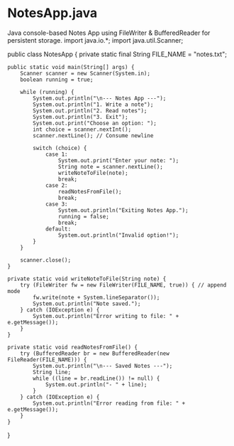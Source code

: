 # NotesApp.java
Java console-based Notes App using FileWriter &amp; BufferedReader for persistent storage.
import java.io.*;
import java.util.Scanner;

public class NotesApp {
    private static final String FILE_NAME = "notes.txt";

    public static void main(String[] args) {
        Scanner scanner = new Scanner(System.in);
        boolean running = true;

        while (running) {
            System.out.println("\n--- Notes App ---");
            System.out.println("1. Write a note");
            System.out.println("2. Read notes");
            System.out.println("3. Exit");
            System.out.print("Choose an option: ");
            int choice = scanner.nextInt();
            scanner.nextLine(); // Consume newline

            switch (choice) {
                case 1:
                    System.out.print("Enter your note: ");
                    String note = scanner.nextLine();
                    writeNoteToFile(note);
                    break;
                case 2:
                    readNotesFromFile();
                    break;
                case 3:
                    System.out.println("Exiting Notes App.");
                    running = false;
                    break;
                default:
                    System.out.println("Invalid option!");
            }
        }

        scanner.close();
    }

    private static void writeNoteToFile(String note) {
        try (FileWriter fw = new FileWriter(FILE_NAME, true)) { // append mode
            fw.write(note + System.lineSeparator());
            System.out.println("Note saved.");
        } catch (IOException e) {
            System.out.println("Error writing to file: " + e.getMessage());
        }
    }

    private static void readNotesFromFile() {
        try (BufferedReader br = new BufferedReader(new FileReader(FILE_NAME))) {
            System.out.println("\n--- Saved Notes ---");
            String line;
            while ((line = br.readLine()) != null) {
                System.out.println("- " + line);
            }
        } catch (IOException e) {
            System.out.println("Error reading from file: " + e.getMessage());
        }
    }
}


